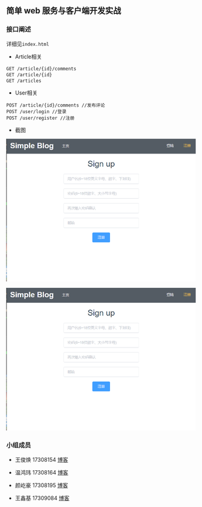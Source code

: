 ## 简单 web 服务与客户端开发实战

### 接口阐述

详细见`index.html`

- Article相关

```shell
GET /article/{id}/comments
GET /article/{id} 
GET /articles
```

- User相关

```
POST /article/{id}/comments //发布评论
POST /user/login //登录
POST /user/register //注册
```

- 截图

![1575782734108](/img/2.png)

![1575782781963](/img/2.png)

### 小组成员

- 王俊焕 17308154 [博客]()

- 温鸿玮 17308164 [博客]()

- 颜屹豪 17308195 [博客]()

- 王鑫基 17309084 [博客]()





